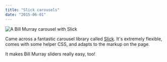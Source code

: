 ```yaml
---
title: "Slick carousels"
date: "2015-06-01"
---
```


![ A Bill Murray carousel with Slick ](http://static1.squarespace.com/static/554569a4e4b0b68214c1f5d9/55457b34e4b0fca745eb358d/556cb345e4b0803e0ffb02da/1433187161232//img.gif)

Came across a fantastic carousel library called [Slick](http://kenwheeler.github.io/slick/). It's extremely flexible, comes with some helper CSS, and adapts to the markup on the page.

It makes Bill Murray sliders really easy, too!
